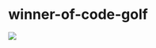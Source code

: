 # winner-of-code-golf
<img src="http://t3.gstatic.com/licensed-image?q=tbn:ANd9GcRlex2yeMomsbkm0qzpHjtPf8j9QLCDPLZ_brREwaQIrpsnwot3sOfn8Qr3ujA92cho">

